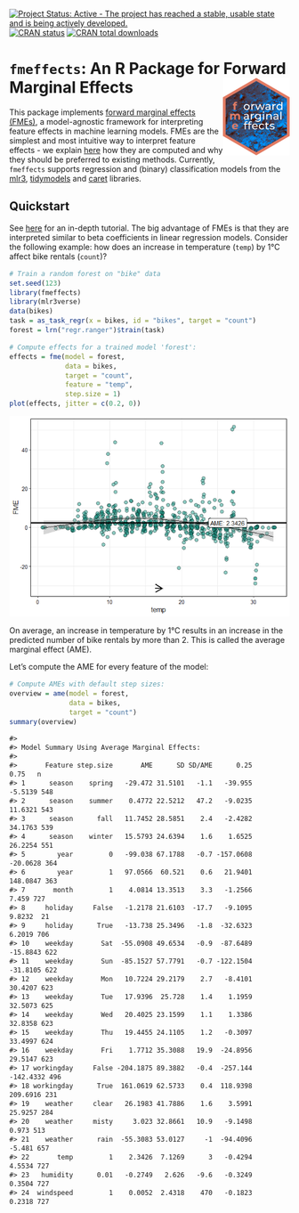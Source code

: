 
<!-- README.md is generated from README.Rmd. Please edit that file -->
<!-- badges: start -->

[![Project Status: Active - The project has reached a stable, usable
state and is being actively
developed.](https://www.repostatus.org/badges/latest/active.svg)](https://www.repostatus.org/#active)
[![CRAN
status](https://www.r-pkg.org/badges/version-last-release/fmeffects)](https://www.r-pkg.org/badges/version-last-release/fmeffects)
[![CRAN total
downloads](https://cranlogs.r-pkg.org/badges/grand-total/fmeffects)](https://cranlogs.r-pkg.org/badges/grand-total/fmeffects)
<!-- badges: end -->

# **`fmeffects`**: An R Package for Forward Marginal Effects <img src="man/figures/logo.png" align="right" alt="" width="120" />

This package implements [forward marginal effects
(FMEs)](https://arxiv.org/abs/2201.08837), a model-agnostic framework
for interpreting feature effects in machine learning models. FMEs are
the simplest and most intuitive way to interpret feature effects - we
explain
[here](https://holgstr.github.io/fmeffects/articles/fme_theory.html) how
they are computed and why they should be preferred to existing methods.
Currently, `fmeffects` supports regression and (binary) classification
models from the [mlr3](https://mlr3learners.mlr-org.com/),
[tidymodels](https://www.tidymodels.org/find/parsnip/) and
[caret](https://topepo.github.io/caret/available-models.html) libraries.

## Quickstart

See [here](https://holgstr.github.io/fmeffects/articles/fmeffects.html)
for an in-depth tutorial. The big advantage of FMEs is that they are
interpreted similar to beta coefficients in linear regression models.
Consider the following example: how does an increase in temperature
(`temp`) by 1°C affect bike rentals (`count`)?

``` r
# Train a random forest on "bike" data
set.seed(123)
library(fmeffects)
library(mlr3verse)
data(bikes)
task = as_task_regr(x = bikes, id = "bikes", target = "count")
forest = lrn("regr.ranger")$train(task)
```

``` r
# Compute effects for a trained model 'forest':
effects = fme(model = forest,
              data = bikes,
              target = "count",
              feature = "temp",
              step.size = 1)
plot(effects, jitter = c(0.2, 0))
```

![](man/figures/unnamed-chunk-3-1.png)<!-- -->

On average, an increase in temperature by 1°C results in an increase in
the predicted number of bike rentals by more than 2. This is called the
average marginal effect (AME).

Let’s compute the AME for every feature of the model:

``` r
# Compute AMEs with default step sizes:
overview = ame(model = forest,
               data = bikes,
               target = "count")
summary(overview)
```

    #> 
    #> Model Summary Using Average Marginal Effects:
    #> 
    #>       Feature step.size       AME      SD SD/AME      0.25      0.75   n
    #> 1      season    spring   -29.472 31.5101   -1.1   -39.955   -5.5139 548
    #> 2      season    summer    0.4772 22.5212   47.2   -9.0235   11.6321 543
    #> 3      season      fall   11.7452 28.5851    2.4   -2.4282   34.1763 539
    #> 4      season    winter   15.5793 24.6394    1.6    1.6525   26.2254 551
    #> 5        year         0   -99.038 67.1788   -0.7 -157.0608  -20.0628 364
    #> 6        year         1   97.0566  60.521    0.6   21.9401  148.0847 363
    #> 7       month         1    4.0814 13.3513    3.3   -1.2566     7.459 727
    #> 8     holiday     False   -1.2178 21.6103  -17.7   -9.1095    9.8232  21
    #> 9     holiday      True   -13.738 25.3496   -1.8  -32.6323    6.2019 706
    #> 10    weekday       Sat  -55.0908 49.6534   -0.9  -87.6489  -15.8843 622
    #> 11    weekday       Sun  -85.1527 57.7791   -0.7 -122.1504  -31.8105 622
    #> 12    weekday       Mon   10.7224 29.2179    2.7   -8.4101   30.4207 623
    #> 13    weekday       Tue   17.9396  25.728    1.4    1.1959   32.5073 625
    #> 14    weekday       Wed   20.4025 23.1599    1.1    1.3386   32.8358 623
    #> 15    weekday       Thu   19.4455 24.1105    1.2   -0.3097   33.4997 624
    #> 16    weekday       Fri    1.7712 35.3088   19.9  -24.8956   29.5147 623
    #> 17 workingday     False -204.1875 89.3882   -0.4  -257.144 -142.4332 496
    #> 18 workingday      True  161.0619 62.5733    0.4  118.9398  209.6916 231
    #> 19    weather     clear   26.1983 41.7886    1.6    3.5991   25.9257 284
    #> 20    weather     misty     3.023 32.8661   10.9   -9.1498     0.973 513
    #> 21    weather      rain  -55.3083 53.0127     -1  -94.4096    -5.481 657
    #> 22       temp         1    2.3426  7.1269      3   -0.4294    4.5534 727
    #> 23   humidity      0.01   -0.2749   2.626   -9.6   -0.3249    0.3504 727
    #> 24  windspeed         1    0.0052  2.4318    470   -0.1823    0.2318 727
